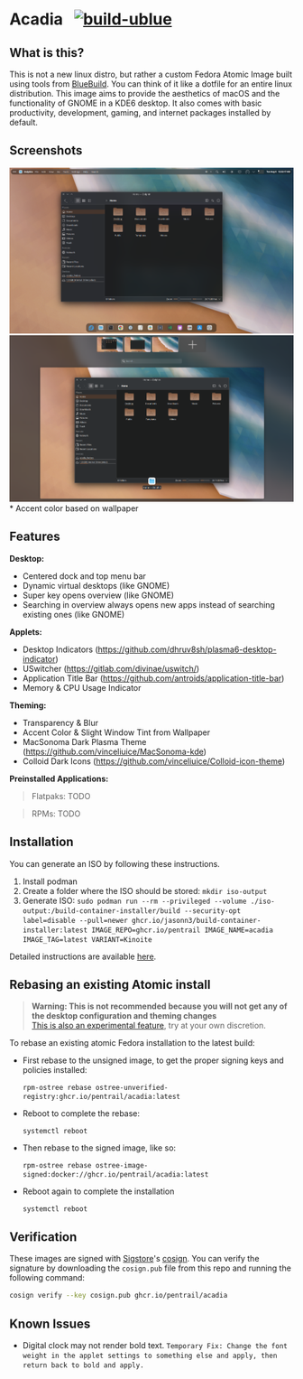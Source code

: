 # Acadia &nbsp; [![build-ublue](https://github.com/blue-build/template/actions/workflows/build.yml/badge.svg)](https://github.com/blue-build/template/actions/workflows/build.yml)

## What is this?
This is not a new linux distro, but rather a custom Fedora Atomic Image built using tools from [BlueBuild](https://blue-build.org/). You can think of it like a dotfile for an entire linux distribution. This image aims to provide the aesthetics of macOS and the functionality of GNOME in a KDE6 desktop. It also comes with basic productivity, development, gaming, and internet packages installed by default. 

## Screenshots
![Desktop](/screenshots/desktop.png)
![Dynamic Virtual Desktops](/screenshots/dynamic.png)
\* Accent color based on wallpaper

## Features
**Desktop:**
- Centered dock and top menu bar
- Dynamic virtual desktops (like GNOME)
- Super key opens overview (like GNOME)
- Searching in overview always opens new apps instead of searching existing ones (like GNOME)

**Applets:**
- Desktop Indicators (https://github.com/dhruv8sh/plasma6-desktop-indicator)
- USwitcher (https://gitlab.com/divinae/uswitch/)
- Application Title Bar (https://github.com/antroids/application-title-bar)
- Memory & CPU Usage Indicator

**Theming:**
- Transparency & Blur
- Accent Color & Slight Window Tint from Wallpaper
- MacSonoma Dark Plasma Theme (https://github.com/vinceliuice/MacSonoma-kde)
- Colloid Dark Icons (https://github.com/vinceliuice/Colloid-icon-theme)

**Preinstalled Applications:**
> Flatpaks: TODO

> RPMs: TODO

## Installation
You can generate an ISO by following these instructions.
1. Install podman
2. Create a folder where the ISO should be stored:
```mkdir iso-output```
3. Generate ISO:
```sudo podman run --rm --privileged --volume ./iso-output:/build-container-installer/build --security-opt label=disable --pull=newer ghcr.io/jasonn3/build-container-installer:latest IMAGE_REPO=ghcr.io/pentrail IMAGE_NAME=acadia IMAGE_TAG=latest VARIANT=Kinoite```

Detailed instructions are available [here](https://blue-build.org/learn/universal-blue/#fresh-install-from-an-iso).

## Rebasing an existing Atomic install

> **Warning: This is not recommended because you will not get any of the desktop configuration and theming changes**  
> [This is also an experimental feature](https://www.fedoraproject.org/wiki/Changes/OstreeNativeContainerStable), try at your own discretion.

To rebase an existing atomic Fedora installation to the latest build:

- First rebase to the unsigned image, to get the proper signing keys and policies installed:
  ```
  rpm-ostree rebase ostree-unverified-registry:ghcr.io/pentrail/acadia:latest
  ```
- Reboot to complete the rebase:
  ```
  systemctl reboot
  ```
- Then rebase to the signed image, like so:
  ```
  rpm-ostree rebase ostree-image-signed:docker://ghcr.io/pentrail/acadia:latest
  ```
- Reboot again to complete the installation
  ```
  systemctl reboot
  ```

## Verification

These images are signed with [Sigstore](https://www.sigstore.dev/)'s [cosign](https://github.com/sigstore/cosign). You can verify the signature by downloading the `cosign.pub` file from this repo and running the following command:

```bash
cosign verify --key cosign.pub ghcr.io/pentrail/acadia
```

## Known Issues
- Digital clock may not render bold text.
`
Temporary Fix: Change the font weight in the applet settings to something else and apply, then return back to bold and apply.
`
